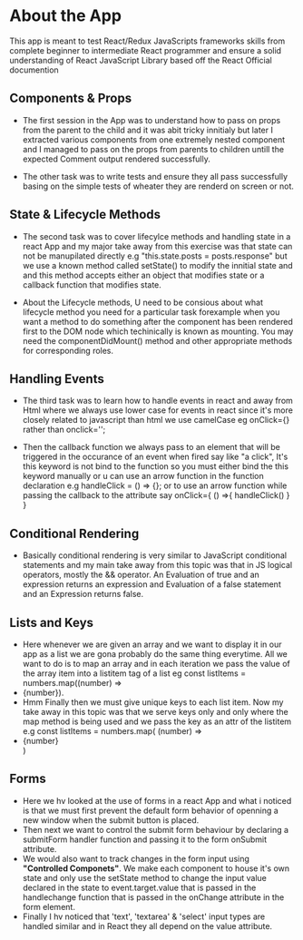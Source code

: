 # About the App

This app is meant to test React/Redux JavaScripts frameworks skills from complete beginner to intermediate React programmer and ensure a solid understanding of React JavaScript Library based off the React Official documention

## Components & Props

- The first session in the App was to understand how to pass on props from the parent to the child and it was abit tricky innitialy but later I extracted various components from one extremely nested component and I managed to pass on the props from parents to children untill the expected Comment output rendered successfully.

- The other task was to write tests and ensure they all pass successfully basing on the simple tests of wheater they are renderd on screen or not.

## State & Lifecycle Methods

- The second task was to cover lifecylce methods and handling state in a react App and my major take away from this exercise was that state can not be manupilated directly e.g "this.state.posts = posts.response" but we use a known method called setState() to modify the innitial state and and this method accepts either an object that modifies state or a callback function that modifies state.

- About the Lifecycle methods, U need to be consious about what lifecycle method you need for a particular task forexample when you want a method to do something after the component has been rendered first to the DOM node which techinically is known as mounting. You may need the componentDidMount() method and other appropriate methods for corresponding roles.

## Handling Events

- The third task was to learn how to handle events in react and away from Html where we always use lower case for events in react since it's more closely related to javascript than html we use camelCase eg onClick={} rather than onclick='';

- Then the callback function we always pass to an element that will be triggered in the occurance of an event when fired say like "a click", It's this keyword is not bind to the function so you must either bind the this keyword manually or u can use an arrow function in the function declaration e.g handleClick = () => {}; or to use an arrow function while passing the callback to the attribute say onClick={ () =>{ handleClick() } }

## Conditional Rendering

- Basically conditional rendering is very similar to JavaScript conditional statements and my main take away from this topic was that in JS logical operators, mostly the && operator. An Evaluation of true and an expression returns an expression and Evaluation of a false statement and an Expression returns false.

## Lists and Keys

- Here whenever we are given an array and we want to display it in our app as a list we are gona probably do the same thing everytime. All we want to do is to map an array and in each iteration we pass the value of the array item into a listitem tag of a list eg const listItems = numbers.map((number) => <li>{number}<l1/>).
- Hmm Finally then we must give unique keys to each list item. Now my take away in this topic was that we serve keys only and only where the map method is being used and we pass the key as an attr of the listitem e.g const listItems = numbers.map( (number) => <li key={number.toString()}>{number}</li>)

## Forms

- Here we hv looked at the use of forms in a react App and what i noticed is that we must first prevent the default form behavior of openning a new window when the submit button is placed.
- Then next we want to control the submit form behaviour by declaring a submitForm handler function and passing it to the form onSubmit attribute.
- We would also want to track changes in the form input using <b>"Controlled Componets"</b>. We make each component to house it's own state and only use the setState method to change the input value declared in the state to event.target.value that is passed in the handlechange function that is passed in the onChange attribute in the form element.
- Finally I hv noticed that 'text', 'textarea' & 'select' input types are handled similar and in React they all depend on the value attribute.

